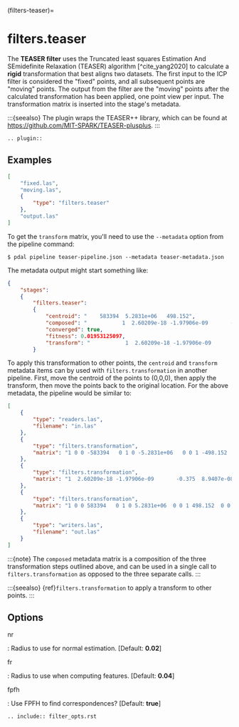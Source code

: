 (filters-teaser)=

# filters.teaser

The **TEASER filter** uses the Truncated least squares Estimation And
SEmidefinite Relaxation (TEASER) algorithm [^cite_yang2020] to calculate a **rigid**
transformation that best aligns two datasets. The first input to the ICP filter
is considered the "fixed" points, and all subsequent points are "moving"
points. The output from the filter are the "moving" points after the calculated
transformation has been applied, one point view per input. The transformation
matrix is inserted into the stage's metadata.

:::{seealso}
The plugin wraps the TEASER++ library, which can be found at
<https://github.com/MIT-SPARK/TEASER-plusplus>.
:::

```{eval-rst}
.. plugin::
```

## Examples

```json
[
    "fixed.las",
    "moving.las",
    {
        "type": "filters.teaser"
    },
    "output.las"
]
```

To get the `transform` matrix, you'll need to use the `--metadata` option
from the pipeline command:

```
$ pdal pipeline teaser-pipeline.json --metadata teaser-metadata.json
```

The metadata output might start something like:

```json
{
    "stages":
    {
        "filters.teaser":
        {
            "centroid": "    583394  5.2831e+06   498.152",
            "composed": "           1  2.60209e-18 -1.97906e-09       -0.374999  8.9407e-08            1  5.58794e-09      -0.614662 6.98492e -10 -5.58794e-09            1   0.033234           0            0            0            1",
            "converged": true,
            "fitness": 0.01953125097,
            "transform": "           1  2.60209e-18 -1.97906e-09       -0.375  8.9407e-08            1  5.58794e-09      -0.5625 6.98492e -10 -5.58794e-09            1   0.00411987           0            0            0            1"
        }
```

To apply this transformation to other points, the `centroid` and
`transform` metadata items can by used with `filters.transformation` in
another pipeline. First, move the centroid of the points to (0,0,0), then apply
the transform, then move the points back to the original location.  For the
above metadata, the pipeline would be similar to:

```json
[
    {
        "type": "readers.las",
        "filename": "in.las"
    },
    {
        "type": "filters.transformation",
        "matrix": "1 0 0 -583394   0 1 0 -5.2831e+06   0 0 1 -498.152   0 0 0 1"
    },
    {
        "type": "filters.transformation",
        "matrix": "1  2.60209e-18 -1.97906e-09       -0.375  8.9407e-08            1  5.58794e-09      -0.5625 6.98492e -10 -5.58794e-09            1   0.00411987           0            0            0            1"
    },
    {
        "type": "filters.transformation",
        "matrix": "1 0 0 583394   0 1 0 5.2831e+06  0 0 1 498.152  0 0 0 1"
    },
    {
        "type": "writers.las",
        "filename": "out.las"
    }
]
```

:::{note}
The `composed` metadata matrix is a composition of the three transformation steps outlined above, and can be used in a single call to `filters.transformation` as opposed to the three separate calls.
:::

:::{seealso}
{ref}`filters.transformation` to apply a transform to other points.
:::

## Options

nr

: Radius to use for normal estimation. \[Default: **0.02**\]

fr

: Radius to use when computing features. \[Default: **0.04**\]

fpfh

: Use FPFH to find correspondences? \[Default: **true**\]

```{eval-rst}
.. include:: filter_opts.rst
```
